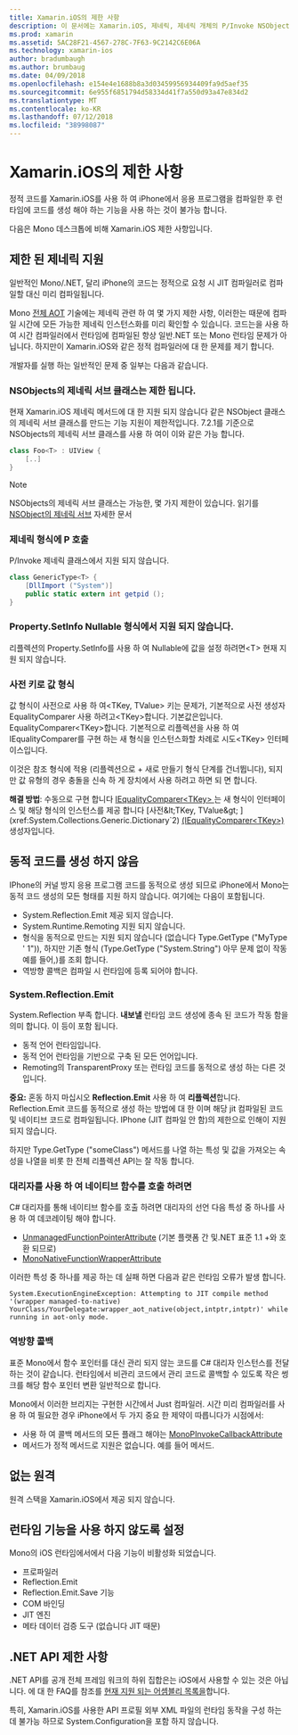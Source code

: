 ```yaml
---
title: Xamarin.iOS의 제한 사항
description: 이 문서에는 Xamarin.iOS, 제네릭, 제네릭 개체의 P/Invoke NSObjects 등의 제네릭 서브 클래스에 대해 설명 제한 사항을 설명 합니다.
ms.prod: xamarin
ms.assetid: 5AC28F21-4567-278C-7F63-9C2142C6E06A
ms.technology: xamarin-ios
author: bradumbaugh
ms.author: brumbaug
ms.date: 04/09/2018
ms.openlocfilehash: e154e4e1688b8a3d03459956934409fa9d5aef35
ms.sourcegitcommit: 6e955f6851794d58334d41f7a550d93a47e834d2
ms.translationtype: MT
ms.contentlocale: ko-KR
ms.lasthandoff: 07/12/2018
ms.locfileid: "38998087"
---
```

# <a name="limitations-of-xamarinios"></a>Xamarin.iOS의 제한 사항

정적 코드를 Xamarin.iOS를 사용 하 여 iPhone에서 응용 프로그램을 컴파일한 후 런타임에 코드를 생성 해야 하는 기능을 사용 하는 것이 불가능 합니다.

다음은 Mono 데스크톱에 비해 Xamarin.iOS 제한 사항입니다.

 <a name="Limited_Generics_Support" />


## <a name="limited-generics-support"></a>제한 된 제네릭 지원

일반적인 Mono/.NET, 달리 iPhone의 코드는 정적으로 요청 시 JIT 컴파일러로 컴파일할 대신 미리 컴파일됩니다.

Mono [전체 AOT](http://www.mono-project.com/docs/advanced/aot/#full-aot) 기술에는 제네릭 관련 하 여 몇 가지 제한 사항, 이러한는 때문에 컴파일 시간에 모든 가능한 제네릭 인스턴스화를 미리 확인할 수 있습니다. 코드는을 사용 하 여 시간 컴파일러에서 런타임에 컴파일된 항상 일반.NET 또는 Mono 런타임 문제가 아닙니다. 하지만이 Xamarin.iOS와 같은 정적 컴파일러에 대 한 문제를 제기 합니다.

개발자를 실행 하는 일반적인 문제 중 일부는 다음과 같습니다.

 <a name="Generic_Subclasses_of_NSObjects_are_limited" />


### <a name="generic-subclasses-of-nsobjects-are-limited"></a>NSObjects의 제네릭 서브 클래스는 제한 됩니다.

현재 Xamarin.iOS 제네릭 메서드에 대 한 지원 되지 않습니다 같은 NSObject 클래스의 제네릭 서브 클래스를 만드는 기능 지원이 제한적입니다. 7.2.1를 기준으로 NSObjects의 제네릭 서브 클래스를 사용 하 여이 이와 같은 가능 합니다.

```csharp
class Foo<T> : UIView {
    [..]
}
```

> [!NOTE]
> NSObjects의 제네릭 서브 클래스는 가능한, 몇 가지 제한이 있습니다. 읽기를 [NSObject의 제네릭 서브](~/ios/internals/api-design/nsobject-generics.md) 자세한 문서



### <a name="pinvokes-in-generic-types"></a>제네릭 형식에 P 호출

P/Invoke 제네릭 클래스에서 지원 되지 않습니다.

```csharp
class GenericType<T> {
    [DllImport ("System")]
    public static extern int getpid ();
}
```

 <a name="Property.SetInfo_on_a_Nullable_Type_is_not_supported" />


### <a name="propertysetinfo-on-a-nullable-type-is-not-supported"></a>Property.SetInfo Nullable 형식에서 지원 되지 않습니다.

리플렉션의 Property.SetInfo를 사용 하 여 Nullable에 값을 설정 하려면&lt;T&gt; 현재 지원 되지 않습니다.

 <a name="Value_types_as_Dictionary_Keys" />


### <a name="value-types-as-dictionary-keys"></a>사전 키로 값 형식

값 형식이 사전으로 사용 하 여&lt;TKey, TValue&gt; 키는 문제가, 기본적으로 사전 생성자 EqualityComparer 사용 하려고&lt;TKey&gt;합니다. 기본값은입니다. EqualityComparer&lt;TKey&gt;합니다. 기본적으로 리플렉션을 사용 하 여 IEqualityComparer를 구현 하는 새 형식을 인스턴스화할 차례로 시도&lt;TKey&gt; 인터페이스입니다.

이것은 참조 형식에 적용 (리플렉션으로 + 새로 만들기 형식 단계를 건너뜁니다), 되지만 값 유형의 경우 충돌을 신속 하 게 장치에서 사용 하려고 하면 되 면 합니다.

 **해결 방법**: 수동으로 구현 합니다 [IEqualityComparer&lt;TKey&gt; ](xref:System.Collections.Generic.IEqualityComparer`1) 는 새 형식이 인터페이스 및 해당 형식의 인스턴스를 제공 합니다 [사전&lt;TKey, TValue&gt; ](xref:System.Collections.Generic.Dictionary`2) [(IEqualityComparer&lt;TKey&gt;)](xref:System.Collections.Generic.IEqualityComparer`1) 생성자입니다.


 <a name="No_Dynamic_Code_Generation" />


## <a name="no-dynamic-code-generation"></a>동적 코드를 생성 하지 않음

IPhone의 커널 방지 응용 프로그램 코드를 동적으로 생성 되므로 iPhone에서 Mono는 동적 코드 생성의 모든 형태를 지원 하지 않습니다. 여기에는 다음이 포함됩니다.

-  System.Reflection.Emit 제공 되지 않습니다.
-  System.Runtime.Remoting 지원 되지 않습니다.
-  형식을 동적으로 만드는 지원 되지 않습니다 (없습니다 Type.GetType ("MyType ' 1")), 하지만 기존 형식 (Type.GetType ("System.String") 아무 문제 없이 작동 예를 들어,)를 조회 합니다. 
-  역방향 콜백은 컴파일 시 런타임에 등록 되어야 합니다.


 
 <a name="System.Reflection.Emit" />


### <a name="systemreflectionemit"></a>System.Reflection.Emit

System.Reflection 부족 합니다. **내보낼** 런타임 코드 생성에 종속 된 코드가 작동 함을 의미 합니다. 이 등이 포함 됩니다.

-  동적 언어 런타임입니다.
-  동적 언어 런타임을 기반으로 구축 된 모든 언어입니다.
-  Remoting의 TransparentProxy 또는 런타임 코드를 동적으로 생성 하는 다른 것입니다. 


 **중요:** 혼동 하지 마십시오 **Reflection.Emit** 사용 하 여 **리플렉션**합니다. Reflection.Emit 코드를 동적으로 생성 하는 방법에 대 한 이며 해당 jit 컴파일된 코드 및 네이티브 코드로 컴파일됩니다. IPhone (JIT 컴파일 안 함)의 제한으로 인해이 지원 되지 않습니다.

하지만 Type.GetType ("someClass") 메서드를 나열 하는 특성 및 값을 가져오는 속성을 나열을 비롯 한 전체 리플렉션 API는 잘 작동 합니다.

### <a name="using-delegates-to-call-native-functions"></a>대리자를 사용 하 여 네이티브 함수를 호출 하려면

C# 대리자를 통해 네이티브 함수를 호출 하려면 대리자의 선언 다음 특성 중 하나를 사용 하 여 데코레이팅 해야 합니다.

- [UnmanagedFunctionPointerAttribute](xref:System.Runtime.InteropServices.UnmanagedFunctionPointerAttribute) (기본 플랫폼 간 및.NET 표준 1.1 +와 호환 되므로)
- [MonoNativeFunctionWrapperAttribute](https://developer.xamarin.com/api/type/ObjCRuntime.MonoNativeFunctionWrapperAttribute)

이러한 특성 중 하나를 제공 하는 데 실패 하면 다음과 같은 런타임 오류가 발생 합니다.

```
System.ExecutionEngineException: Attempting to JIT compile method '(wrapper managed-to-native) YourClass/YourDelegate:wrapper_aot_native(object,intptr,intptr)' while running in aot-only mode.
```
 
 <a name="Reverse_Callbacks" />


### <a name="reverse-callbacks"></a>역방향 콜백

표준 Mono에서 함수 포인터를 대신 관리 되지 않는 코드를 C# 대리자 인스턴스를 전달 하는 것이 같습니다. 런타임에서 비관리 코드에서 관리 코드로 콜백할 수 있도록 작은 썽크를 해당 함수 포인터 변환 일반적으로 합니다.

Mono에서 이러한 브리지는 구현한 시간에서 Just 컴파일러. 시간 미리 컴파일러를 사용 하 여 필요한 경우 iPhone에서 두 가지 중요 한 제약이 따릅니다가 시점에서:

-  사용 하 여 콜백 메서드의 모든 플래그 해야는 [MonoPInvokeCallbackAttribute](https://developer.xamarin.com/api/type/ObjCRuntime.MonoPInvokeCallbackAttribute) 
-  메서드가 정적 메서드로 지원은 없습니다. 예를 들어 메서드. 
 
<a name="No_Remoting" />

## <a name="no-remoting"></a>없는 원격

원격 스택을 Xamarin.iOS에서 제공 되지 않습니다.


 <a name="Runtime_Disabled_Features" />


## <a name="runtime-disabled-features"></a>런타임 기능을 사용 하지 않도록 설정

Mono의 iOS 런타임에서에서 다음 기능이 비활성화 되었습니다.

-  프로파일러
-  Reflection.Emit
-  Reflection.Emit.Save 기능
-  COM 바인딩
-  JIT 엔진
-  메타 데이터 검증 도구 (없습니다 JIT 때문)


 <a name=".NET_API_Limitations" />


## <a name="net-api-limitations"></a>.NET API 제한 사항

.NET API를 공개 전체 프레임 워크의 하위 집합은는 iOS에서 사용할 수 있는 것은 아닙니다. 에 대 한 FAQ를 참조를 [현재 지원 되는 어셈블리 목록을](~/cross-platform/internals/available-assemblies.md)합니다.



특히, Xamarin.iOS를 사용한 API 프로필 외부 XML 파일의 런타임 동작을 구성 하는 데 불가능 하므로 System.Configuration을 포함 하지 않습니다.
